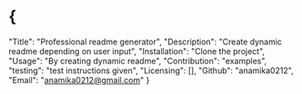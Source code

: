 # {
  "Title": "Professional readme generator",
  "Description": "Create dynamic readme depending on user input",
  "Installation": "Clone the project",
  "Usage": "By creating dynamic readme",
  "Contribution": "examples",
  "testing": "test instructions given",
  "Licensing": [],
  "Github": "anamika0212",
  "Email": "anamika0212@gmail.com"
}

